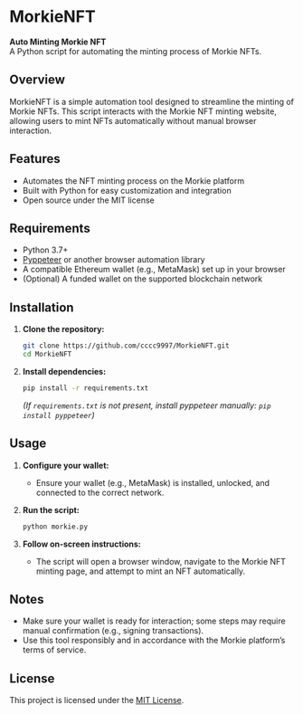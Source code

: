 
# MorkieNFT

**Auto Minting Morkie NFT**  
A Python script for automating the minting process of Morkie NFTs.

## Overview

MorkieNFT is a simple automation tool designed to streamline the minting of Morkie NFTs. This script interacts with the Morkie NFT minting website, allowing users to mint NFTs automatically without manual browser interaction.

## Features

- Automates the NFT minting process on the Morkie platform
- Built with Python for easy customization and integration
- Open source under the MIT license

## Requirements

- Python 3.7+
- [Pyppeteer](https://github.com/pyppeteer/pyppeteer) or another browser automation library
- A compatible Ethereum wallet (e.g., MetaMask) set up in your browser
- (Optional) A funded wallet on the supported blockchain network

## Installation

1. **Clone the repository:**
   ```bash
   git clone https://github.com/cccc9997/MorkieNFT.git
   cd MorkieNFT
   ```

2. **Install dependencies:**
   ```bash
   pip install -r requirements.txt
   ```
   *(If `requirements.txt` is not present, install pyppeteer manually: `pip install pyppeteer`)*

## Usage

1. **Configure your wallet:**
   - Ensure your wallet (e.g., MetaMask) is installed, unlocked, and connected to the correct network.

2. **Run the script:**
   ```bash
   python morkie.py
   ```

3. **Follow on-screen instructions:**
   - The script will open a browser window, navigate to the Morkie NFT minting page, and attempt to mint an NFT automatically.

## Notes

- Make sure your wallet is ready for interaction; some steps may require manual confirmation (e.g., signing transactions).
- Use this tool responsibly and in accordance with the Morkie platform’s terms of service.

## License

This project is licensed under the [MIT License](LICENSE).
